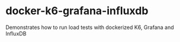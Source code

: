 # docker-k6-grafana-influxdb
Demonstrates how to run load tests with dockerized K6, Grafana and InfluxDB
